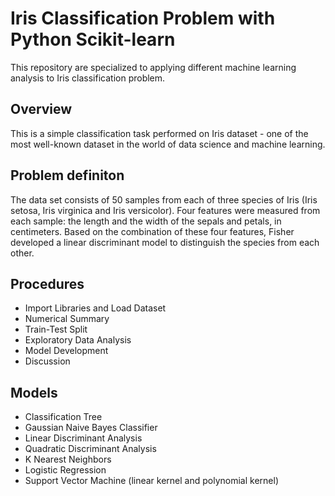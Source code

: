 # Iris Classification Problem with Python Scikit-learn
This repository are specialized to applying different machine learning analysis to Iris classification problem.

## Overview
This is a simple classification task performed on Iris dataset - one of the most well-known dataset in the world of data science and machine learning.

## Problem definiton
The data set consists of 50 samples from each of three species of Iris (Iris setosa, Iris virginica and Iris versicolor). Four features were measured from each sample: the length and the width of the sepals and petals, in centimeters. Based on the combination of these four features, Fisher developed a linear discriminant model to distinguish the species from each other.

## Procedures
  * Import Libraries and Load Dataset
  * Numerical Summary
  * Train-Test Split
  * Exploratory Data Analysis
  * Model Development
  * Discussion

## Models
  * Classification Tree
  * Gaussian Naive Bayes Classifier
  * Linear Discriminant Analysis
  * Quadratic Discriminant Analysis
  * K Nearest Neighbors
  * Logistic Regression
  * Support Vector Machine (linear kernel and polynomial kernel)
 






